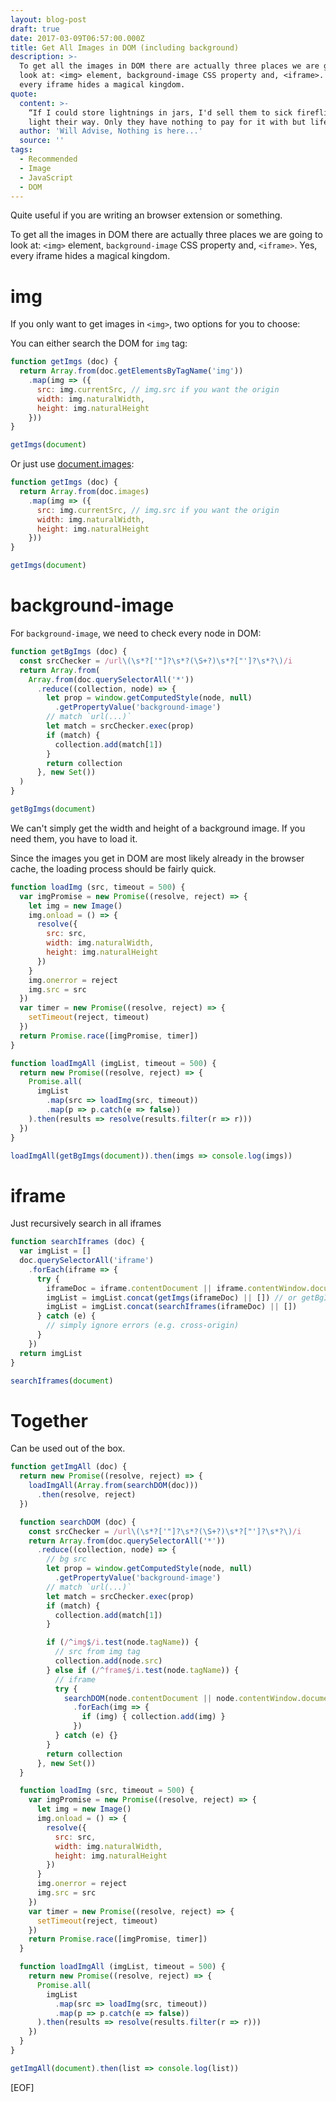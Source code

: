 ```yaml
---
layout: blog-post
draft: true
date: 2017-03-09T06:57:00.000Z
title: Get All Images in DOM (including background)
description: >-
  To get all the images in DOM there are actually three places we are going to
  look at: <img> element, background-image CSS property and, <iframe>. Yes,
  every iframe hides a magical kingdom.
quote:
  content: >-
    “If I could store lightnings in jars, I'd sell them to sick fireflies to
    light their way. Only they have nothing to pay for it with but life.” 
  author: 'Will Advise, Nothing is here...'
  source: ''
tags:
  - Recommended
  - Image
  - JavaScript
  - DOM
---
```


Quite useful if you are writing an browser extension or something.

To get all the images in DOM there are actually three places we are going to look at: `<img>` element, `background-image` CSS property and, `<iframe>`. Yes, every iframe hides a magical kingdom.

# img

If you only want to get images in `<img>`, two options for you to choose:

You can either search the DOM for `img` tag:

```javascript
function getImgs (doc) {
  return Array.from(doc.getElementsByTagName('img'))
    .map(img => ({
      src: img.currentSrc, // img.src if you want the origin
      width: img.naturalWidth,
      height: img.naturalHeight
    }))
}

getImgs(document)
```

Or just use [document.images](https://developer.mozilla.org/en-US/docs/Web/API/Document/images):

```javascript
function getImgs (doc) {
  return Array.from(doc.images)
    .map(img => ({
      src: img.currentSrc, // img.src if you want the origin
      width: img.naturalWidth,
      height: img.naturalHeight
    }))
}

getImgs(document)
```

# background-image

For `background-image`, we need to check every node in DOM:

```javascript
function getBgImgs (doc) {
  const srcChecker = /url\(\s*?['"]?\s*?(\S+?)\s*?["']?\s*?\)/i
  return Array.from(
    Array.from(doc.querySelectorAll('*'))
      .reduce((collection, node) => {
        let prop = window.getComputedStyle(node, null)
          .getPropertyValue('background-image')
        // match `url(...)`
        let match = srcChecker.exec(prop)
        if (match) {
          collection.add(match[1])
        }
        return collection
      }, new Set())
  )
}

getBgImgs(document)
```

We can't simply get the width and height of a background image. If you need them, you have to load it.

Since the images you get in DOM are most likely already in the browser cache, the loading process should be fairly quick.

```javascript
function loadImg (src, timeout = 500) {
  var imgPromise = new Promise((resolve, reject) => {
    let img = new Image()
    img.onload = () => {
      resolve({
        src: src,
        width: img.naturalWidth,
        height: img.naturalHeight
      })
    }
    img.onerror = reject
    img.src = src
  })
  var timer = new Promise((resolve, reject) => {
    setTimeout(reject, timeout)
  })
  return Promise.race([imgPromise, timer])
}

function loadImgAll (imgList, timeout = 500) {
  return new Promise((resolve, reject) => {
    Promise.all(
      imgList
        .map(src => loadImg(src, timeout))
        .map(p => p.catch(e => false))
    ).then(results => resolve(results.filter(r => r)))
  })
}

loadImgAll(getBgImgs(document)).then(imgs => console.log(imgs))
```

# iframe

Just recursively search in all iframes

```javascript
function searchIframes (doc) {
  var imgList = []
  doc.querySelectorAll('iframe')
    .forEach(iframe => {
      try {
        iframeDoc = iframe.contentDocument || iframe.contentWindow.document
        imgList = imgList.concat(getImgs(iframeDoc) || []) // or getBgImgs(iframeDoc)
        imgList = imgList.concat(searchIframes(iframeDoc) || [])
      } catch (e) {
        // simply ignore errors (e.g. cross-origin)
      }
    })
  return imgList
}

searchIframes(document)
```

# Together

Can be used out of the box. 

```javascript
function getImgAll (doc) {
  return new Promise((resolve, reject) => {
    loadImgAll(Array.from(searchDOM(doc)))
      .then(resolve, reject)
  })

  function searchDOM (doc) {
    const srcChecker = /url\(\s*?['"]?\s*?(\S+?)\s*?["']?\s*?\)/i
    return Array.from(doc.querySelectorAll('*'))
      .reduce((collection, node) => {
        // bg src
        let prop = window.getComputedStyle(node, null)
          .getPropertyValue('background-image')
        // match `url(...)`
        let match = srcChecker.exec(prop)
        if (match) {
          collection.add(match[1])
        }

        if (/^img$/i.test(node.tagName)) {
          // src from img tag
          collection.add(node.src)
        } else if (/^frame$/i.test(node.tagName)) {
          // iframe
          try {
            searchDOM(node.contentDocument || node.contentWindow.document)
              .forEach(img => {
                if (img) { collection.add(img) }
              })
          } catch (e) {}
        }
        return collection
      }, new Set())
  }

  function loadImg (src, timeout = 500) {
    var imgPromise = new Promise((resolve, reject) => {
      let img = new Image()
      img.onload = () => {
        resolve({
          src: src,
          width: img.naturalWidth,
          height: img.naturalHeight
        })
      }
      img.onerror = reject
      img.src = src
    })
    var timer = new Promise((resolve, reject) => {
      setTimeout(reject, timeout)
    })
    return Promise.race([imgPromise, timer])
  }

  function loadImgAll (imgList, timeout = 500) {
    return new Promise((resolve, reject) => {
      Promise.all(
        imgList
          .map(src => loadImg(src, timeout))
          .map(p => p.catch(e => false))
      ).then(results => resolve(results.filter(r => r)))
    })
  }
}

getImgAll(document).then(list => console.log(list))
```

[EOF]

